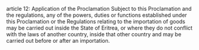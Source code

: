 article 12: Application of the Proclamation 
Subject to this Proclamation and the regulations, any of the powers, duties or functions established under this Proclamation or the Regulations relating to the importation of goods may be carried out inside the State of Eritrea, or where they do not conflict with the laws of another country, inside that other country and may be carried out before or after an importation. 
<ul>
</ul>